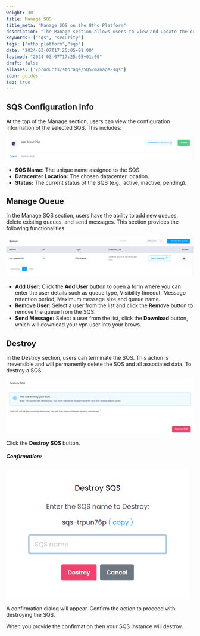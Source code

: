 ```yaml
---
weight: 30
title: Manage SQS
title_meta: "Manage SQS on the Utho Platform"
description: "The Manage section allows users to view and update the configuration of their deployed SQS. This section provides a comprehensive interface to manage SQS users, configure firewalls, and destroy SQS instances."
keywords: ["sqs", "security"]
tags: ["utho platform","sqs"]
date: "2024-03-07T17:25:05+01:00"
lastmod: "2024-03-07T17:25:05+01:00"
draft: false 
aliases: ['/products/storage/SQS/manage-sqs']
icon: guides
tab: true
---
```

## SQS Configuration Info

At the top of the Manage section, users can view the configuration information of the selected SQS. This includes:

![Utho-Manage-sqs-config](image/Utho-Manage-sqs-config.png)

* **SQS Name:** The unique name assigned to the SQS.
* **Datacenter Location:** The chosen datacenter location.
* **Status:** The current status of the SQS (e.g., active, inactive, pending).

## Manage Queue

In the Manage SQS section, users have the ability to add new queues, delete existing queues, and send messages. This section provides the following functionalities:


![Utho-Manage-sqs-queue](image/Utho-Manage-sqs-queue.png)

* **Add User:** Click the **Add User** button to open a form where you can enter the user details such as queue type, Visibility timeout, Message retention period, Maximum message size,and queue name.
* **Remove User:** Select a user from the list and click the **Remove** button to remove the queue from the SQS.
* **Send Message:** Select a user from the list, click the **Download** button, which will download your vpn user into your brows.

## Destroy

In the Destroy section, users can terminate the SQS. This action is irreversible and will permanently delete the SQS and all associated data. To destroy a SQS

![Utho-Manage-sqs-destroy](image/Utho-Manage-sqs-destroy.png)

Click the **Destroy SQS** button.

##### **Confirmation:**

![Utho-Manage-sqs-destroy-popup](image/Utho-Manage-sqs-destroy-popup.png)

A confirmation dialog will appear. Confirm the action to proceed with destroying the SQS.

When you provide the confirmation then your SQS Instance will destroy.
